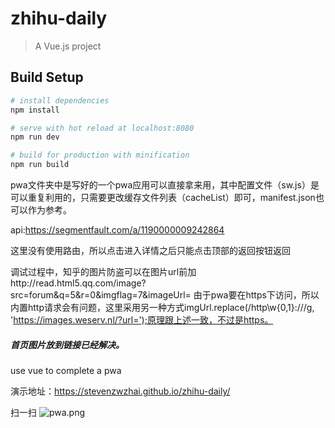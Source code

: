 # zhihu-daily

> A Vue.js project

## Build Setup

``` bash
# install dependencies
npm install

# serve with hot reload at localhost:8080
npm run dev

# build for production with minification
npm run build
```
pwa文件夹中是写好的一个pwa应用可以直接拿来用，其中配置文件（sw.js）是可以重复利用的，只需要更改缓存文件列表（cacheList）即可，manifest.json也可以作为参考。

api:<https://segmentfault.com/a/1190000009242864>

这里没有使用路由，所以点击进入详情之后只能点击顶部的返回按钮返回

调试过程中，知乎的图片防盗可以在图片url前加http://read.html5.qq.com/image?src=forum&q=5&r=0&imgflag=7&imageUrl=
由于pwa要在https下访问，所以内置http请求会有问题，这里采用另一种方式imgUrl.replace(/http\w{0,1}:\/\//g, 'https://images.weserv.nl/?url=');原理跟上述一致，不过是https。

##### 首页图片放到链接已经解决。

use vue to complete a pwa

演示地址：<https://stevenzwzhai.github.io/zhihu-daily/>

扫一扫
![pwa.png](https://zzw-19940625-1253788257.cos.ap-guangzhou.myqcloud.com/pwa.png?sign=q-sign-algorithm%3Dsha1%26q-ak%3DAKID3TLT2c1NeVqqwkGYoc95fT3xRXSdHzAE%26q-sign-time%3D1516704584%3B1516706384%26q-key-time%3D1516704584%3B1516706384%26q-header-list%3D%26q-url-param-list%3D%26q-signature%3Dc41eba99a62a0224d6be0a667733e22610fdf294&token=d1619cf1046e7ccc7d296687b152382ac37c902b10001&clientIP=219.133.170.174&clientUA=525057dd-c988-494c-be70-fa46297ea3c5)
